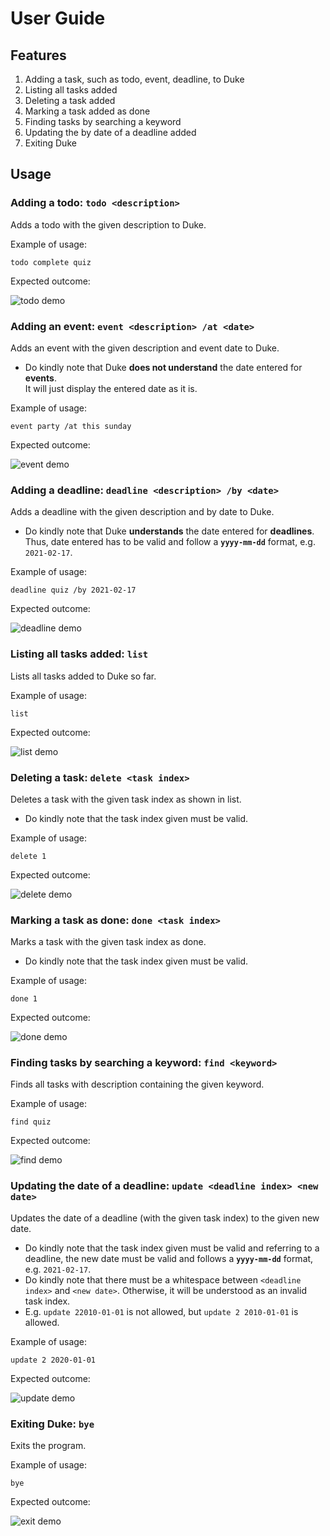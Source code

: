 # User Guide

## Features 
1. Adding a task, such as todo, event, deadline, to Duke
1. Listing all tasks added
1. Deleting a task added
1. Marking a task added as done
1. Finding tasks by searching a keyword
1. Updating the by date of a deadline added
1. Exiting Duke


## Usage

### Adding a todo: `todo <description>`

Adds a todo with the given description to Duke.

Example of usage: 

`todo complete quiz`

Expected outcome:

![todo demo](images/TodoDemo.png)

### Adding an event: `event <description> /at <date>`

Adds an event with the given description and event date to Duke.  
- Do kindly note that Duke **does not understand** the date entered for **events**.   
It will just display the entered date as it is.


Example of usage:

`event party /at this sunday`

Expected outcome:

![event demo](images/EventDemo.png)

### Adding a deadline: `deadline <description> /by <date>`

Adds a deadline with the given description and by date to Duke.
- Do kindly note that Duke **understands** the date entered for **deadlines**.   
  Thus, date entered has to be valid and follow a **`yyyy-mm-dd`** format, e.g. `2021-02-17`.

Example of usage:

`deadline quiz /by 2021-02-17`

Expected outcome:

![deadline demo](images/DeadlineDemo.png)

### Listing all tasks added: `list`  

Lists all tasks added to Duke so far.

Example of usage:

`list`

Expected outcome:

![list demo](images/ListDemo.png)

### Deleting a task: `delete <task index>`

Deletes a task with the given task index as shown in list.
- Do kindly note that the task index given must be valid.

Example of usage:

`delete 1`

Expected outcome:

![delete demo](images/DeleteDemo.png)

### Marking a task as done: `done <task index>`

Marks a task with the given task index as done.
- Do kindly note that the task index given must be valid.

Example of usage:

`done 1`

Expected outcome:

![done demo](images/DoneDemo.png)

### Finding tasks by searching a keyword: `find <keyword>`

Finds all tasks with description containing the given keyword.

Example of usage:

`find quiz`

Expected outcome:

![find demo](images/FindDemo.png)

### Updating the date of a deadline: `update <deadline index> <new date>`

Updates the date of a deadline (with the given task index) to the given new date.
- Do kindly note that the task index given must be valid and referring to a deadline, 
  the new date must be valid and follows a **`yyyy-mm-dd`** format, e.g. `2021-02-17`.
- Do kindly note that there must be a whitespace between `<deadline index>` and `<new date>`. 
  Otherwise, it will be understood as an invalid task index.
- E.g. `update 22010-01-01` is not allowed, but `update 2 2010-01-01` is allowed.

Example of usage:

`update 2 2020-01-01`

Expected outcome:

![update demo](images/UpdateDemo.png)

### Exiting Duke: `bye`

Exits the program.

Example of usage:

`bye`

Expected outcome:

![exit demo](images/ExitDemo.png)